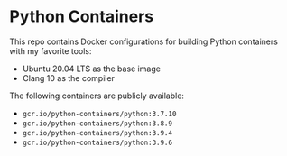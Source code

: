 # Python Containers

This repo contains Docker configurations for building Python containers with my favorite tools:

- Ubuntu 20.04 LTS as the base image
- Clang 10 as the compiler

The following containers are publicly available:

- `gcr.io/python-containers/python:3.7.10`
- `gcr.io/python-containers/python:3.8.9`
- `gcr.io/python-containers/python:3.9.4`
- `gcr.io/python-containers/python:3.9.6`
